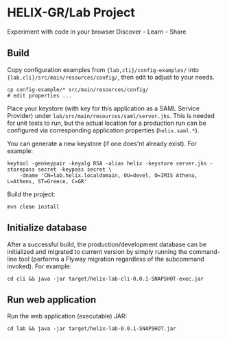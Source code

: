 # HELIX-GR/Lab Project

Experiment with code in your browser
Discover - Learn - Share

## Build

Copy configuration examples from `{lab,cli}/config-examples/` into `{lab,cli}/src/main/resources/config/`, then edit to adjust to your needs.

    cp config-example/* src/main/resources/config/
    # edit properties ...

Place your keystore (with key for this application as a SAML Service Provider) under `lab/src/main/resources/saml/server.jks`. This is needed
for unit tests to run, but the actual location for a production run can be configured via corresponding application properties (`helix.saml.*`).

You can generate a new keystore (if one does'nt already exist). For example:

    keytool -genkeypair -keyalg RSA -alias helix -keystore server.jks -storepass secret -keypass secret \
        -dname 'CN=lab.helix.localdomain, OU=devel, O=IMIS Athena, L=Athens, ST=Greece, C=GR'    

Build the project:

    mvn clean install

## Initialize database

After a successful build, the production/development database can be initialized and migrated to current version by simply running the command-line tool (performs a Flyway migration regardless of the subcommand invoked). For example:

    cd cli && java -jar target/helix-lab-cli-0.0.1-SNAPSHOT-exec.jar

## Run web application

Run the web application (executable) JAR:

    cd lab && java -jar target/helix-lab-0.0.1-SNAPSHOT.jar   
